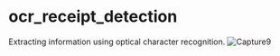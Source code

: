 # ocr_receipt_detection
Extracting information using optical character recognition.
![Capture9](https://user-images.githubusercontent.com/8805744/200029633-d009b850-ae61-4686-956e-7de583b0f5e3.PNG)
